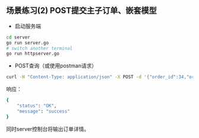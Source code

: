 ## 场景练习(2) POST提交主子订单、嵌套模型

* 启动服务端
```bash
cd server
go run server.go
# switch another terminal
go run httpserver.go
```
* POST查询（或使用postman请求）
```bash
curl -H "Content-Type: application/json" -X POST -d '{"order_id":34,"order_no":"bj00123456","user_id":8901,"order_money":34.12,"order_details":[{"detail_id":101,"order_no":"bj30987","prod_id":789},{"detail_id":102,"order_no":"bj30988","prod_id":790}]}' "http://localhost:8080/v1/orders"
```
响应：
```bash
{
    "status": "OK",
    "message": "success"
}
```
同时server控制台将输出订单详情。